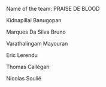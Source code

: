 Name of the team: PRAISE DE BLOOD

Kidnapillai Banugopan

Marques Da Silva Bruno

Varathalingam Mayouran

Eric Lerendu

Thomas Callégari

Nicolas Soulié

